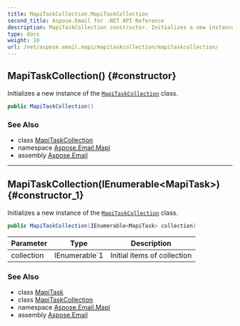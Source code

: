 ```yaml
---
title: MapiTaskCollection.MapiTaskCollection
second_title: Aspose.Email for .NET API Reference
description: MapiTaskCollection constructor. Initializes a new instance of the MapiTaskCollection class
type: docs
weight: 10
url: /net/aspose.email.mapi/mapitaskcollection/mapitaskcollection/
---
```

## MapiTaskCollection() {#constructor}

Initializes a new instance of the [`MapiTaskCollection`](../) class.

```csharp
public MapiTaskCollection()
```

### See Also

* class [MapiTaskCollection](../)
* namespace [Aspose.Email.Mapi](../../mapitaskcollection/)
* assembly [Aspose.Email](../../../)

---

## MapiTaskCollection(IEnumerable&lt;MapiTask&gt;) {#constructor_1}

Initializes a new instance of the [`MapiTaskCollection`](../) class.

```csharp
public MapiTaskCollection(IEnumerable<MapiTask> collection)
```

| Parameter | Type | Description |
| --- | --- | --- |
| collection | IEnumerable`1 | Initial items of collection |

### See Also

* class [MapiTask](../../mapitask/)
* class [MapiTaskCollection](../)
* namespace [Aspose.Email.Mapi](../../mapitaskcollection/)
* assembly [Aspose.Email](../../../)


